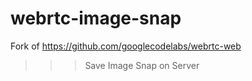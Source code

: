 # webrtc-image-snap

Fork of https://github.com/googlecodelabs/webrtc-web
>>>Save Image Snap on Server
